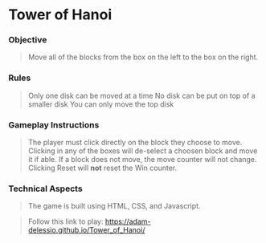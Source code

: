 # Tower of Hanoi

### Objective
>Move all of the blocks from the box on the left to the box on the right.

### Rules
>Only one disk can be moved at a time
>No disk can be put on top of a smaller disk
>You can only move the top disk

### Gameplay Instructions
>The player must click directly on the block they choose to move.
>Clicking in any of the boxes will de-select a choosen block and move it if able.
>If a block does not move, the move counter will not change.
>Clicking Reset will **not** reset the Win counter.

### Technical Aspects
>The game is built using HTML, CSS, and Javascript.

>Follow this link to play: https://adam-delessio.github.io/Tower_of_Hanoi/
